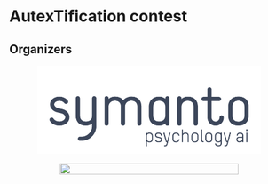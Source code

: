 # AutexTification contest 

## Organizers

<p align="center">
    <img src="/media/symanto.png"  width="80%" height="50%">
</p>
<p align="center">
    <img src="/media/upv.png"  width="80%" height="50%">
</p>
